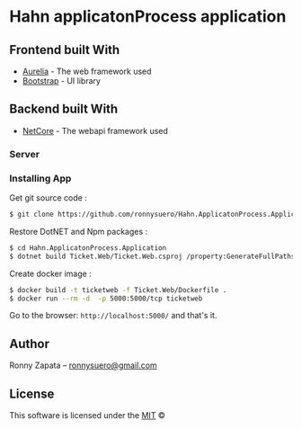 # Hahn applicatonProcess application

## Frontend built With

- [Aurelia](http://aurelia.io/docs/tutorials/creating-a-todo-app#setup) - The web framework used
- [Bootstrap](https://getbootstrap.com/docs/4.6/getting-started/download) - UI library

## Backend built With

- [NetCore](https://docs.microsoft.com/en-us/dotnet/) - The webapi framework used

### Server

### Installing App

Get git source code :

```sh
$ git clone https://github.com/ronnysuero/Hahn.ApplicatonProcess.Application.git
```

Restore DotNET and Npm packages :

```sh
$ cd Hahn.ApplicatonProcess.Application
$ dotnet build Ticket.Web/Ticket.Web.csproj /property:GenerateFullPaths=true /consoleloggerparameters:NoSummary
```

Create docker image :

```sh
$ docker build -t ticketweb -f Ticket.Web/Dockerfile .
$ docker run --rm -d  -p 5000:5000/tcp ticketweb
```

Go to the browser: `http://localhost:5000/` and that's it.

## Author

Ronny Zapata – ronnysuero@gmail.com

## License

This software is licensed under the [MIT](https://github.com/nhn/tui.editor/blob/master/LICENSE) ©